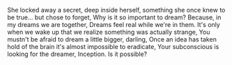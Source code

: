 She locked away a secret, deep inside herself, something she once knew to be true... but chose to forget, Why is it so important to dream? Because, in my dreams we are together, Dreams feel real while we're in them. It's only when we wake up that we realize something was actually strange, You mustn't be afraid to dream a little bigger, darling, Once an idea has taken hold of the brain it's almost impossible to eradicate, Your subconscious is looking for the dreamer, Inception. Is it possible?
